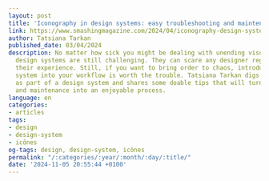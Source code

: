 ```yaml
---
layout: post
title: 'Iconography in design systems: easy troubleshooting and maintenance'
link: https://www.smashingmagazine.com/2024/04/iconography-design-systems-troubleshooting-maintenance
author: Tatsiana Tarkan
published_date: 03/04/2024
description: No matter how sick you might be dealing with unending visual inconsistency,
  design systems are still challenging. They can scare any designer regardless of
  their experience. Still, if you want to bring order to chaos, introducing a design
  system into your workflow is worth the trouble. Tatsiana Tarkan digs deep into iconography
  as part of a design system and shares some doable tips that will turn icon creation
  and maintenance into an enjoyable process.
language: en
categories:
- articles
tags:
- design
- design-system
- icônes
og-tags: design, design-system, icônes
permalink: "/:categories/:year/:month/:day/:title/"
date: '2024-11-05 20:55:44 +0100'
---
```

